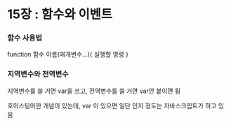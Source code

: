 <h1>15장 : 함수와 이벤트</h1>

<h3>함수 사용법</h3>
<p>function 함수 이름(매개변수...){ 실행할 명령 }</p>

<h3>지역변수와 전역변수</h3>
<p>지역변수를 쓸 거면 var을 쓰고, 전역변수를 쓸 거면 var안 붙이면 됨</p>
<p>호이스팅이란 개념이 있는데, var 이 있으면 일단 인지 정도는 자바스크립트가 하고 있음</p>

